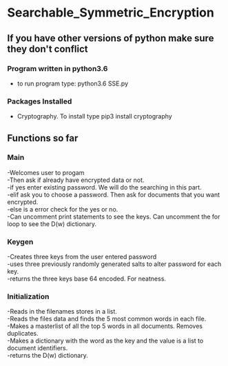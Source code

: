 # Searchable_Symmetric_Encryption

## If you have other versions of python make sure they don't conflict

### Program written in python3.6
- to run program type: python3.6 SSE.py  

### Packages Installed  
- Cryptography. To install type pip3 install cryptography

## Functions so far

### Main
-Welcomes user to progam  
-Then ask if already have encrypted data or not.  
-if yes enter existing password. We will do the searching in this part.  
-elif ask you to choose a password. Then ask for documents that you want encrypted.  
-else is a error check for the yes or no.  
-Can uncomment print statements to see the keys. Can uncomment the for loop to see the D(w) dictionary.  

### Keygen
-Creates three keys from the user entered password  
-uses three previously randomly generated salts to alter password for each key.  
-returns the three keys base 64 encoded. For neatness.  

### Initialization
-Reads in the filenames stores in a list.  
-Reads the files data and finds the 5 most common words in each file.  
-Makes a masterlist of all the top 5 words in all documents. Removes duplicates.  
-Makes a dictionary with the word as the key and the value is a list to document identifiers.  
-returns the D(w) dictionary.  


